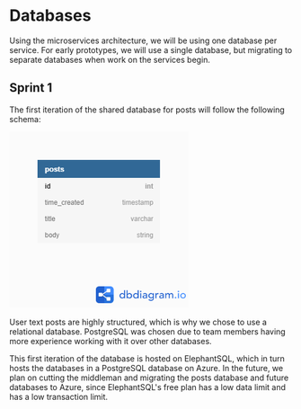 # Databases

Using the microservices architecture, we will be using one database per service. For early prototypes, we will use a single database, but migrating to separate databases when work on the services begin.

## Sprint 1

The first iteration of the shared database for posts will follow the following schema:

![Posts database](db_posts.png)

User text posts are highly structured, which is why we chose to use a relational database. PostgreSQL was chosen due to team members having more experience working with it over other databases.

This first iteration of the database is hosted on ElephantSQL, which in turn hosts the databases in a PostgreSQL database on Azure. In the future, we plan on cutting the middleman and migrating the posts database and future databases to Azure, since ElephantSQL's free plan has a low data limit and has a low transaction limit.
